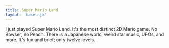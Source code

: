 ```yaml
---
title: Super Mario Land
layout: 'base.njk'
---
```


I just played Super Mario Land. It's the most distinct 2D Mario game. No Bowser, no Peach. There is a Japanese world, weird star music, UFOs, and more. It's fun and brief; only twelve levels.